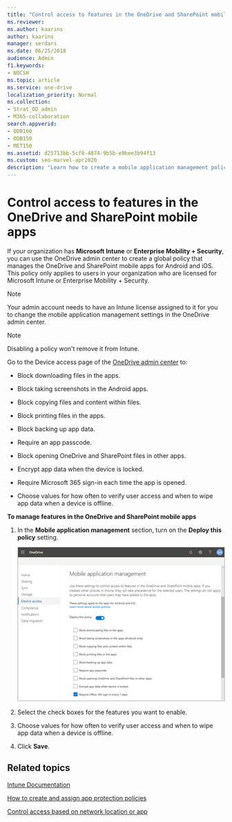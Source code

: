 ```yaml
---
title: "Control access to features in the OneDrive and SharePoint mobile apps"
ms.reviewer: 
ms.author: kaarins
author: kaarins
manager: serdars
ms.date: 06/25/2018
audience: Admin
f1.keywords:
- NOCSH
ms.topic: article
ms.service: one-drive
localization_priority: Normal
ms.collection: 
- Strat_OD_admin
- M365-collaboration
search.appverid:
- ODB160
- ODB150
- MET150
ms.assetid: d25713bb-5cf8-4874-9b5b-e8bee3b94f13
ms.custom: seo-marvel-apr2020
description: "Learn how to create a mobile application management policy for the OneDrive and SharePoint mobile apps in the OneDrive admin center. "
---
```


# Control access to features in the OneDrive and SharePoint mobile apps

If your organization has **Microsoft Intune** or **Enterprise Mobility + Security**, you can use the OneDrive admin center to create a global policy that manages the OneDrive and SharePoint mobile apps for Android and iOS. This policy only applies to users in your organization who are licensed for Microsoft Intune or Enterprise Mobility + Security.
  
 > [!NOTE]
 > Your admin account needs to have an Intune license assigned to it for you to change the mobile application management settings in the OneDrive admin center. 

 > [!NOTE]
 > Disabling a policy won't remove it from Intune.
  
Go to the Device access page of the [OneDrive admin center](https://admin.onedrive.com) to:
  
- Block downloading files in the apps.
    
- Block taking screenshots in the Android apps.
    
- Block copying files and content within files.
    
- Block printing files in the apps.
    
- Block backing up app data.
    
- Require an app passcode.
    
- Block opening OneDrive and SharePoint files in other apps.
    
- Encrypt app data when the device is locked.

- Require Microsoft 365 sign-in each time the app is opened.
    
- Choose values for how often to verify user access and when to wipe app data when a device is offline.
    
 **To manage features in the OneDrive and SharePoint mobile apps**
  
1. In the **Mobile application management** section, turn on the **Deploy this policy** setting. 
    
    ![Manage the OneDrive and SharePoint mobile apps in the OneDrive admin center](media/7a555916-f97a-45f7-874b-ebd08de7022d.png)
  
2. Select the check boxes for the features you want to enable.
    
3. Choose values for how often to verify user access and when to wipe app data when a device is offline.
    
4. Click **Save**.
    
## Related topics

[Intune Documentation](https://go.microsoft.com/fwlink/?linkid=2003459)
  
[How to create and assign app protection policies](https://docs.microsoft.com/mem/intune/apps/app-protection-policies)
  
[Control access based on network location or app](control-access-based-on-network-location-or-app.md)
  
